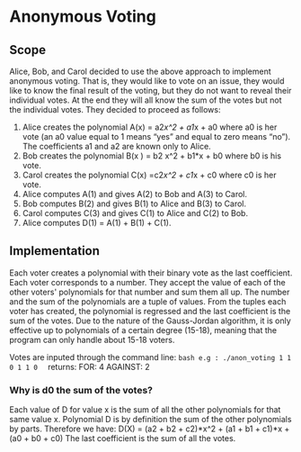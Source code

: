# Anonymous Voting 

## Scope

Alice, Bob, and Carol decided to use the above approach to implement anonymous voting.
That is, they would like to vote on an issue, they would like to know the final result of the
voting, but they do not want to reveal their individual votes. At the end they will all know the
sum of the votes but not the individual votes.
They decided to proceed as follows:

 1. Alice creates the polynomial A(x) = a2*x^2 + a1*x + a0 where a0 is her vote (an a0
value equal to 1 means “yes” and equal to zero means “no”). The coefficients a1 and
a2 are known only to Alice.
 2. Bob creates the polynomial  B(x ) = b2 x^2 + b1*x + b0 where b0 is his vote.
 3. Carol creates the polynomial C(x) =c2*x^2 + c1*x + c0 where c0 is her vote.
 4. Alice computes A(1) and gives A(2) to Bob and A(3) to Carol.
 5. Bob computes B(2) and gives B(1) to Alice and B(3) to Carol.
 6. Carol computes C(3) and gives C(1) to Alice and C(2) to Bob.
 7. Alice computes D(1) = A(1) + B(1) + C(1).

## Implementation
  Each voter creates a polynomial with their binary vote as the last coefficient.
  Each voter corresponds to a number. They accept the value of each of the other voters' 
  polynomials for that number and sum them all up. The number and the sum of the polynomials
  are a tuple of values.
  From the tuples each voter has created, the polynomial is regressed and the last coefficient
  is the sum of the votes.
  Due to the nature of the Gauss-Jordan algorithm, it is only effective up to polynomials of 
  a certain degree (15-18), meaning that the program can only handle about 15-18 voters.

  Votes are inputed through the command line:
    ```bash
    e.g : ./anon_voting 1 1 0 1 1 0 
    ```
  returns:
   FOR: 4
   AGAINST: 2

### Why is d0 the sum of the votes?
  Each value of D for value x is the sum of all the other polynomials for that same value x.
  Polynomial D is by definition the sum of the other polynomials by parts.
  Therefore we have:
  D(X) = (a2 + b2 + c2)*x^2 + (a1 + b1 + c1)*x + (a0 + b0 + c0)
  The last coefficient is the sum of all the votes.

